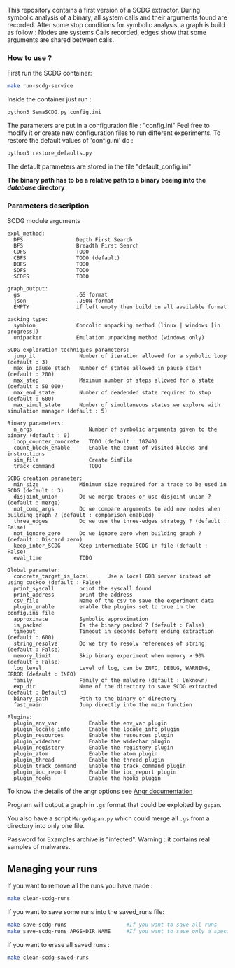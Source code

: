 This repository contains a first version of a SCDG extractor.
During symbolic analysis of a binary, all system calls and their arguments found are recorded. After some stop conditions for symbolic analysis, a graph is build as follow : Nodes are systems Calls recorded, edges show that some arguments are shared between calls.

### How to use ?
First run the SCDG container:
```bash
make run-scdg-service
```

Inside the container just run  :
```bash
python3 SemaSCDG.py config.ini
```

The parameters are put in a configuration file : "config.ini"
Feel free to modify it or create new configuration files to run different experiments. 
To restore the default values of 'config.ini' do :
```bash
python3 restore_defaults.py
```
The default parameters are stored in the file "default_config.ini"

**The binary path has to be a relative path to a binary beeing into the *database* directory**

### Parameters description
SCDG module arguments

```
expl_method:
  DFS                 Depth First Search
  BFS                 Breadth First Search
  CDFS                TODO
  CBFS                TODO (default)
  DBFS                TODO
  SDFS                TODO
  SCDFS               TODO

graph_output:
  gs                  .GS format
  json                .JSON format
  EMPTY               if left empty then build on all available format

packing_type:
  symbion             Concolic unpacking method (linux | windows [in progress])
  unipacker           Emulation unpacking method (windows only)

SCDG exploration techniques parameters:
  jump_it              Number of iteration allowed for a symbolic loop (default : 3)
  max_in_pause_stach   Number of states allowed in pause stash (default : 200)
  max_step             Maximum number of steps allowed for a state (default : 50 000)
  max_end_state        Number of deadended state required to stop (default : 600)
  max_simul_state      Number of simultaneous states we explore with simulation manager (default : 5)

Binary parameters:
  n_args                  Number of symbolic arguments given to the binary (default : 0)
  loop_counter_concrete   TODO (default : 10240)
  count_block_enable      Enable the count of visited blocks and instructions
  sim_file                Create SimFile
  track_command           TODO

SCDG creation parameter:
  min_size             Minimum size required for a trace to be used in SCDG (default : 3)
  disjoint_union       Do we merge traces or use disjoint union ? (default : merge)
  not_comp_args        Do we compare arguments to add new nodes when building graph ? (default : comparison enabled)
  three_edges          Do we use the three-edges strategy ? (default : False)
  not_ignore_zero      Do we ignore zero when building graph ? (default : Discard zero)
  keep_inter_SCDG      Keep intermediate SCDG in file (default : False)
  eval_time            TODO

Global parameter:
  concrete_target_is_local      Use a local GDB server instead of using cuckoo (default : False)
  print_syscall        print the syscall found
  print_address        print the address
  csv_file             Name of the csv to save the experiment data
  plugin_enable        enable the plugins set to true in the config.ini file
  approximate          Symbolic approximation
  is_packed            Is the binary packed ? (default : False)
  timeout              Timeout in seconds before ending extraction (default : 600)
  string_resolve       Do we try to resolv references of string (default : False)
  memory_limit         Skip binary experiment when memory > 90% (default : False)
  log_level            Level of log, can be INFO, DEBUG, WARNING, ERROR (default : INFO) 
  family               Family of the malware (default : Unknown)
  exp_dir              Name of the directory to save SCDG extracted (default : Default)
  binary_path          Path to the binary or directory
  fast_main            Jump directly into the main function 

Plugins:
  plugin_env_var          Enable the env_var plugin 
  plugin_locale_info      Enable the locale_info plugin
  plugin_resources        Enable the resources plugin
  plugin_widechar         Enable the widechar plugin
  plugin_registery        Enable the registery plugin
  plugin_atom             Enable the atom plugin
  plugin_thread           Enable the thread plugin
  plugin_track_command    Enable the track_command plugin
  plugin_ioc_report       Enable the ioc_report plugin
  plugin_hooks            Enable the hooks plugin
```

To know the details of the angr options see [Angr documentation](https://docs.angr.io/en/latest/appendix/options.html)

Program will output a graph in `.gs` format that could be exploited by `gspan`.

You also have a script `MergeGspan.py` which could merge all `.gs` from a directory into only one file.

Password for Examples archive is "infected". Warning : it contains real samples of malwares.


## Managing your runs

If you want to remove all the runs you have made :
```bash
make clean-scdg-runs
```

If you want to save some runs into the saved_runs file:
```bash
make save-scdg-runs                   #If you want to save all runs
make save-scdg-runs ARGS=DIR_NAME     #If you want to save only a specific run
```

If you want to erase all saved runs :
```bash
make clean-scdg-saved-runs
```